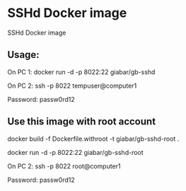 # SSHd Docker image
SSHd Docker image

## Usage:

On PC 1:
docker run -d -p 8022:22 giabar/gb-sshd

On PC 2:
ssh -p 8022 tempuser@computer1

Password: passw0rd12


## Use this image with root account

docker build -f Dockerfile.withroot -t giabar/gb-sshd-root .

docker run -d -p 8022:22 giabar/gb-sshd-root

On PC 2:
ssh -p 8022 root@computer1

Password: passw0rd12
